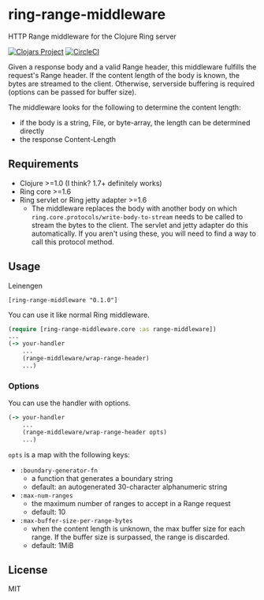 # ring-range-middleware

HTTP Range middleware for the Clojure Ring server

[![Clojars Project](https://img.shields.io/clojars/v/ring-range-middleware.svg)](https://clojars.org/ring-range-middleware)
[![CircleCI](https://circleci.com/gh/patosai/ring-range-middleware.svg?style=svg)](https://circleci.com/gh/patosai/ring-range-middleware)


Given a response body and a valid Range header, this middleware fulfills the request's Range header. If the content length of the body is known, the bytes are streamed to the client. Otherwise, serverside buffering is required (options can be passed for buffer size).

The middleware looks for the following to determine the content length:
- if the body is a string, File, or byte-array, the length can be determined directly
- the response Content-Length

## Requirements
- Clojure >=1.0 (I think? 1.7+ definitely works)
- Ring core >=1.6
- Ring servlet or Ring jetty adapter >=1.6
  - The middleware replaces the body with another body on which `ring.core.protocols/write-body-to-stream` needs to be called to stream the bytes to the client. The servlet and jetty adapter do this automatically. If you aren't using these, you will need to find a way to call this protocol method.

## Usage

Leinengen
```
[ring-range-middleware "0.1.0"]
```

You can use it like normal Ring middleware.

```clojure
(require [ring-range-middleware.core :as range-middleware])
...
(-> your-handler
    ...
    (range-middleware/wrap-range-header)
    ...)
```

### Options

You can use the handler with options.

```clojure
(-> your-handler
    ...
    (range-middleware/wrap-range-header opts)
    ...)
```

`opts` is a map with the following keys:
- `:boundary-generator-fn`
  - a function that generates a boundary string
  - default: an autogenerated 30-character alphanumeric string
- `:max-num-ranges`
  - the maximum number of ranges to accept in a Range request
  - default: 10
- `:max-buffer-size-per-range-bytes`
  - when the content length is unknown, the max buffer size for each range. If the buffer size is surpassed, the range is discarded.
  - default: 1MiB

## License

MIT

